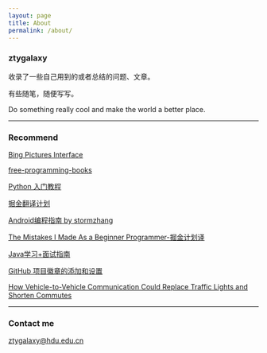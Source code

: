 ```yaml
---
layout: page
title: About
permalink: /about/
---
```


### ztygalaxy

收录了一些自己用到的或者总结的问题、文章。

有些随笔，随便写写。

Do something really cool and make the world a better place.

---

### Recommend

[Bing Pictures Interface](https://github.com/xCss/bing)

[free-programming-books](https://github.com/stormzhang/free-programming-books)

[Python 入门教程](https://github.com/TwoWater/Python)

[掘金翻译计划](https://github.com/xitu/gold-miner)

[Android编程指南 by stormzhang](https://github.com/stormzhang/android-interview-questions-cn)

[The Mistakes I Made As a Beginner Programmer-掘金计划译](https://github.com/xitu/gold-miner/blob/master/TODO1/the-mistakes-i-made-as-a-beginner-programmer.md)

[Java学习+面试指南](https://github.com/Snailclimb/JavaGuide)

[GitHub 项目徽章的添加和设置](http://www.cocoachina.com/programmer/20170512/19256.html)

[How Vehicle-to-Vehicle Communication Could Replace Traffic Lights and Shorten Commutes](https://spectrum.ieee.org/transportation/infrastructure/how-vehicletovehicle-communication-could-replace-traffic-lights-and-shorten-commutes)

---

### Contact me

[ztygalaxy@hdu.edu.cn](mailto:ztygalaxy@hdu.edu.cn)

